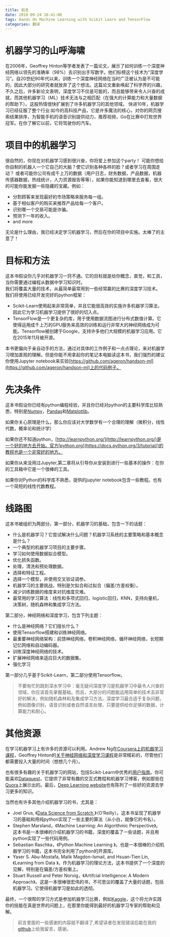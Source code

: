 ```yaml
---
title: 前言
date: 2018-09-24 16:41:00
tags: Hands On Machine Learning with Scikit Learn and TensorFlow
categories: 翻译
---
```

# 机器学习的山呼海啸
在2006年，Geoffrey Hinton等学者发表了一篇论文，展示了如何训练一个深度神经网络以领先的准确率（98%）去识别出手写数字。他们标榜这个技术为“深度学习”。自20世纪90年代以来，训练一个深度神经网络在当时广泛被认为是不可能的，因此大部分的研究者就放弃了这个想法。这篇论文重新唤起了科学界的兴趣，不久之后，许多新论文表明，深度学习不仅是可能的，而且能够带来令人兴奋的成就，而其他机器学习（ML）技术无法与之相匹配（在强大的计算能力和大量数据的帮助下）。这股热情很快扩展到了许多机器学习的其他领域。
快进10年，机器学习已经征服了整个行业:如今的高科技产品，它是许多魔法的核心，对你的网页搜索结果排序，为智能手机的语音识别提供动力，推荐视频，Go在比赛中打败世界冠军。在你了解它以前，它将驾驶你的汽车。

# 项目中的机器学习
很自然的，你现在对机器学习感到很兴奋，你将爱上参加这个party！
可能你想给你自制的机器人一个它自己的大脑？使它识别各种各样的脸？或者学习在周围走动？
或者可能你公司有成千上万的数据（用户日志，财务数据，产品数据，机器传感器数据，热线统计，人力资源报告等等），如果你能知道到哪里去查看，很大的可能你能发掘一些隐藏的宝藏。例如：  

- 分割顾客来发现最好的市场策略来服务每一组。
- 基于相似客户的购买来推荐产品给每一个客户。  
- 识别哪一个交易可能是诈骗。  
- 预测下一年的收入。  
- and more  

无论是什么理由，我已经决定学习机器学习，然后在你的项目中实施。太棒了的主意了！
  
# 目标和方法
这本书假设你几乎对机器学习一窍不通。它的目标就是给你概念，直觉，和工具，当你需要通过编程从数据中学习知识时。  
我们将覆盖大量的技术，从最简单最常用到一些经常赢的比赛的深度学习技术。
我们将使用已经开发完好的python框架：  

* Scikit-Learn使用起来非常简单，并且它能很高效的实施许多机器学习算法，因此它为学习机器学习提供了很好的切入点。  
* TensorFlow是一个更复杂的库，用于使用数据流图进行分布式数值计算。它使得运用成千上万的GPU服务来高效的训练和运行非常大的神经网络成为可能。Tensorflow被创建于Google，支持许多他们大规模的机器学习应用。它在2015年11月被开源。

本书更偏向于亲自动手的方法，通过对具体的工作例子和一点点理论，来对机器学习增加直观的理解。但是你能不用拿起你的笔记本电脑读这本书，我们强烈的建议你使用Jupyter notebook来实验[https://github.com/ageron/handson-ml](https://github.com/ageron/handson-ml)上的代码例子。

# 先决条件
这本书假设你已经有python编程经验，并且你已经对python的主要科学库比较熟悉，特别是[Numpy](http://www.numpy.org/)，[Pandas](https://pandas.pydata.org/)和[Matplotlib](https://matplotlib.org/)。

如果你关心原理是什么，那么你应该对大学数学有一个合理的理解（微积分，线性代数，概率论和统计学）

如果你还不知道python，[http://learnpython.org/](http://learnpython.org/)是一个好的地方去开始。官方[python.org](https://docs.python.org/3/tutorial/)的教程也是一个非常好的地方。

如果你从来没用过Jupyter,第二章将从引导你从安装到进行一些基本的操作：在你的工具箱中它是一个很棒的工具。

如果你对Python的科学库不熟悉，提供的jupyter notebook包含一些教程。也有一个简短的线性代数教程。

# 线路图  
这本书被组织为两部分。第一部分，机器学习的基础，包含一下的话题：

* 什么是机器学习？它尝试解决什么问题？机器学习系统的主要策略和基本概念是什么？
* 一个典型的机器学习项目的主要步骤。
* 学习如何使用数据拟合模型。
* 优化损失函数。
* 处理，清洗和预处理数据。
* 选择和特征工程。
* 选择一个模型，并使用交叉验证调参。
* 机器学习的主要挑战，特别是欠拟合和过拟合（偏差/方差权衡）。
* 减少训练数据的维度来对抗维度灾难。
* 最常用的学习算法：线性和多项式回归，logistic回归，KNN，支持向量机，决策树，随机森林和集成学习方法。

第二部分，神经网络和深度学习，包含下列主题：

* 什么是神经网络？它们擅长什么？
* 使用Tensorflow搭建和训练神经网络。
* 最重要神经网络架构：前馈神经网络，卷积神经网络，循环神经网络，长短期记忆网络和自动编码器。
* 训练深度神经网络的技术。
* 扩展神经网络来适应巨大的数据集。
* 强化学习

第一部分几乎基于Scikit-Learn，第二部分使用Tensorflow。
> 不要匆忙的跳到深水学习中：毫无疑问深度学习是机器学习中最令人兴奋的领域，你应该首先掌握基础。而且，大部分的问题能运用简单的技术去非常好的解决，例如随机森林和及集成学习方法。深度学习最合适于复杂问题，例如图像识别，语音识别或者自然语言处理，只要提供给你足够的数据，计算能力和耐心。

# 其他资源
在学习机器学习上有许多的资源可以利用。Andrew Ng在[Coursera上的机器学习课程](https://www.coursera.org/learn/machine-learning/)，Geoffrey Hinton的[关于神经网络和深度学习课程](https://www.coursera.org/learn/neural-networks)是非常精彩的，尽管他们都需要投入大量的时间（想想几个月）。

也有很多有趣的关于机器学习的网站，包括Scikit-Learn中优秀的[用户指南](http://scikit-learn.org/stable/user_guide.html)。你可能喜欢[Dataquest](https://www.dataquest.io/)，它提供了非常有趣的交互式教程和机器学习博客，例如那些在[Quora](http://goo.gl/GwtU3A)上展示出的。最后，[Deep Learning website](http://deeplearning.net/)也有陈列了一些好的资源去学习更多的知识。

当然也有许多其他介绍机器学习的书，尤其是：

* Joel Grus, 《[Data Science from Scratch ](http://shop.oreilly.com/product/0636920033400.do)》（O’Reilly）。这本书呈现了机器学习的基础和用纯python实现了一些主要的算法（从小白，就像它的书名）。
* Stephen Marsland，《Machine Learning: An Algorithmic Perspective》。这本书是一本很棒的介绍机器学习的书籍，深度的覆盖了一些话题，并且用python实现了一些代码用例。
* Sebastian Raschka，《Python Machine Learning 》。也是一本很棒的介绍机器学习的书籍，这本书完全利用了python的开源库。
* Yaser S. Abu-Mostafa, Malik Magdon-Ismail, and Hsuan-Tien Lin,《Learning from
Data 》。作为机器学习的理论方法，这本书提供了一个深度的见解，特别是在偏差/方差权衡上。
* Stuart Russell and Peter Norvig，《Artifcial Intelligence: A Modern Approach》。这是一本很棒很宏伟的书，不可思议的覆盖了大量的话题，包括机器学习。它使得机器学习是如此的透彻。

最终，一个很帮的学习方式是参加机器学习比赛，例如[Kaggle](https://www.kaggle.com/)，这个将允许实践你的技能在真是世界的问题上，在那里你能得到最好的机器学习专家的帮助和见解。

> 前言里面的一些感谢的内容就不翻译了,希望读者在发现错误后能在我的[github](https://github.com/laughing429/lyuww)上给我留言，感谢。